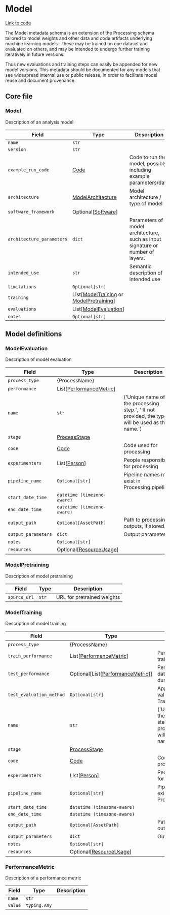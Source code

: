 # Model

[Link to code](https://github.com/AllenNeuralDynamics/aind-data-schema/blob/dev/src/aind_data_schema/core/model.py)

The Model metadata schema is an extension of the Processing schema tailored to model weights and other data and code artifacts underlying machine learning models - these may be trained on one dataset and evaluated on others, and may be intended to undergo further training iteratively in future versions.

Thus new evaluations and training steps can easily be appended for new model versions. This metadata should be documented for any models that see widespread internal use or public release, in order to facilitate model reuse and document provenance.

## Core file

### Model

Description of an analysis model

| Field | Type | Description |
|-------|------|-------------|
| `name` | `str` |  |
| `version` | `str` |  |
| `example_run_code` | [Code](components/identifiers.md#code) | Code to run the model, possibly including example parameters/data |
| `architecture` | [ModelArchitecture](aind_data_schema_models/system_architecture.md#modelarchitecture) | Model architecture / type of model |
| `software_framework` | Optional[[Software](components/identifiers.md#software)] |  |
| `architecture_parameters` | `dict` | Parameters of model architecture, such as input signature or number of layers. |
| `intended_use` | `str` | Semantic description of intended use |
| `limitations` | `Optional[str]` |  |
| `training` | List[[ModelTraining](model.md#modeltraining) or [ModelPretraining](model.md#modelpretraining)] |  |
| `evaluations` | List[[ModelEvaluation](model.md#modelevaluation)] |  |
| `notes` | `Optional[str]` |  |


## Model definitions

### ModelEvaluation

Description of model evaluation

| Field | Type | Description |
|-------|------|-------------|
| `process_type` | {ProcessName} |  |
| `performance` | List[[PerformanceMetric](model.md#performancemetric)] |  |
| `name` | `str` | ('Unique name of the processing step.', ' If not provided, the type will be used as the name.') |
| `stage` | [ProcessStage](processing.md#processstage) |  |
| `code` | [Code](components/identifiers.md#code) | Code used for processing |
| `experimenters` | List[[Person](components/identifiers.md#person)] | People responsible for processing |
| `pipeline_name` | `Optional[str]` | Pipeline names must exist in Processing.pipelines |
| `start_date_time` | `datetime (timezone-aware)` |  |
| `end_date_time` | `datetime (timezone-aware)` |  |
| `output_path` | `Optional[AssetPath]` | Path to processing outputs, if stored. |
| `output_parameters` | `dict` | Output parameters |
| `notes` | `Optional[str]` |  |
| `resources` | Optional[[ResourceUsage](processing.md#resourceusage)] |  |


### ModelPretraining

Description of model pretraining

| Field | Type | Description |
|-------|------|-------------|
| `source_url` | `str` | URL for pretrained weights |


### ModelTraining

Description of model training

| Field | Type | Description |
|-------|------|-------------|
| `process_type` | {ProcessName} |  |
| `train_performance` | List[[PerformanceMetric](model.md#performancemetric)] | Performance on training set |
| `test_performance` | Optional[List[[PerformanceMetric](model.md#performancemetric)]] | Performance on test data, evaluated during training |
| `test_evaluation_method` | `Optional[str]` | Approach to cross-validation or Train/test splitting |
| `name` | `str` | ('Unique name of the processing step.', ' If not provided, the type will be used as the name.') |
| `stage` | [ProcessStage](processing.md#processstage) |  |
| `code` | [Code](components/identifiers.md#code) | Code used for processing |
| `experimenters` | List[[Person](components/identifiers.md#person)] | People responsible for processing |
| `pipeline_name` | `Optional[str]` | Pipeline names must exist in Processing.pipelines |
| `start_date_time` | `datetime (timezone-aware)` |  |
| `end_date_time` | `datetime (timezone-aware)` |  |
| `output_path` | `Optional[AssetPath]` | Path to processing outputs, if stored. |
| `output_parameters` | `dict` | Output parameters |
| `notes` | `Optional[str]` |  |
| `resources` | Optional[[ResourceUsage](processing.md#resourceusage)] |  |


### PerformanceMetric

Description of a performance metric

| Field | Type | Description |
|-------|------|-------------|
| `name` | `str` |  |
| `value` | `typing.Any` |  |
